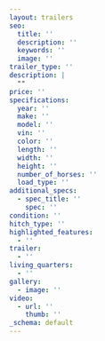 ```yaml
---
layout: trailers
seo:
  title: ''
  description: ''
  keywords: ''
  image: ''
trailer_type: ''
description: |
  ""
price: ''
specifications:
  year: ''
  make: ''
  model: ''
  vin: ''
  color: ''
  length: ''
  width: ''
  height: ''
  number_of_horses: ''
  load_type: ''
additional_specs:
  - spec_title: ''
    spec: ''
condition: ''
hitch_type: ''
highlighted_features:
  - ''
trailer:
  - ''
living_quarters:
  - ''
gallery:
  - image: ''
video:
  - url: ''
    thumb: ''
_schema: default
---
```

